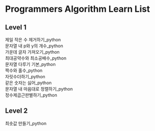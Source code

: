 # Programmers Algorithm Learn List

## Level 1

제일 작은 수 제거하기_python  
문자열 내 p와 y의 개수_python  
가운데 글자 가져오기_python  
최대공약수와 최소공배수_python  
문자열 다루기 기본_python  
짝수와 홀수_python  
자릿수더하기_python  
같은 숫자는 싫어_python  
문자열 내 마음대로 정렬하기_python  
정수제곱근판별하기_python


## Level 2
최솟값 만들기_python
